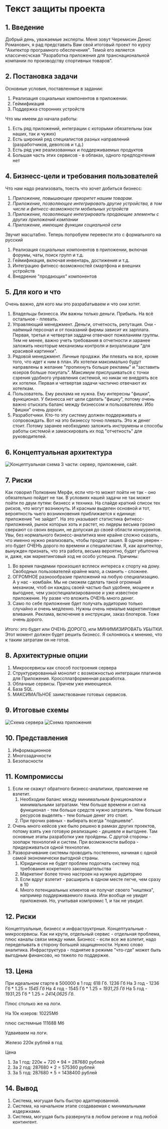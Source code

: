 # Текст защиты проекта

## 1. Введение
Добрый день, уважаемые эксперты.
Меня зовут Черемисин Денис Романович, я рад представить Вам свой итоговый проект по курсу "Ахитектор програмного обеспечения".
Темой его является классичесчская "Разработка приложения для транснациональной компании по производству спортивных товаров".

## 2. Постановка задачи
Основные условия, поставленные в задании:
1. Реализация социальных компонентов в приложении.
2. Геймификация
3. Поддержка сторонних устройств


Что мы имеем до начала работы:
1. Есть ряд приложений, интеграции с которыми обязательны (как наших, так и чужих)
2. Есть широкий ряд специалистов разных направлений (разработчиков, девопсов и т.д.)
3. Есть ряд уже реализованных и поддерживаемых продуктов
4. Большая часть этих сервисов - в облаках, одного предподчтения нет

## 4. Бизнесс-цели и требования пользователей
Что нам надо реализовать, тоесть что хочет добиться бизнесс:
1. *Приложение, повышающее приоритет нашим товарам*.
2. *Приложение, позволяющее интегрировать другие устройства, в том числе и фитнесс-возможности мобильных устройств*
3. *Приложение, позволяющее интегрировать продающие элементы с других приложений компании*
4. *Приложение, имеющие функции социальной сети*


Звучит масштабно. Теперь попробуем перевести это с формального на русский
1. Реализация социальных компонентов в приложении, включая форумы, чаты, поиск групп и т.д.
2. Геймификация, включая инвентарь, достижения и т.д.
3. Интеграцию фитнесс-возможностей смартфона и внешних устройств
4. Внедрение "продающих" компонентов

## 5. Для кого и что
Очень важно, для кого мы это разрабатываем и что они хотят.
1. Владельцы бизнесса. Им важны только деньги. Прибыль. На всё остальное - плевать.
2. Управляющий менеджмент. Деньги, отчетность, репутация. Они - наёмный персонал и от показаний фирмы зависит их зарплата. Первая, третья и четвертая заддачи отвечают пожеланиям группы. Тем не менее, важно учеть требования в отчетности и заранее заложить некоторые механизмы контроля и визуализации "для красивой картинки".
3. Рядовой менеджмент. Личные продажи. Им плевать на все, кроме того, что идет к ним в план. Их хотелки максимально будут направлены в желание "пропихнуть больше рекламы" и "заставить юзеров больше покупать". Максимум прислушиваться с точки сзрения удобного управления системой, но никак не внедрять все их хотелки. Первая и четвертая задачи частично отвечают их хотелкам. 
4. Пользователь. Ему реклама не нужна. Ему интересны "фишки", функционал. У бизнесса нет цели сделать "фишку", потому очень важно отыскать баланс между бизнессом и пользователем. Ибо "фишки" очень дороги.
5. Разработчики. Кто-то эту систему должен поддерживать и сопровождать. Вот на это бизнессу точно плевать. Это ж денег стоит. Потому заранее необходимо заложить инструмены и способы работы системой и замаскировать их под "отчетность" для руководителей.  

## 6. Концептуальная архитектура
![Концептуальная схема](Images/consept.png "Концептуальная схема")
3 части: сервер, приложение, сайт. 

## 7. Риски
Как говорил Полковник Мерфи, если что-то может пойти не так - оно обязательно пойдет не так.
В условиях нашей задачи не так может пойти по двум путям: бизнесс и техника.
На слайде краткий список тех рисков, что могут возникнуть. И красным выделен основной и тот, вероятность чьего возникновения приближается к единице: приложение "не зайдет". На это указывает статистика фитнесс-приложений, рынок которых хоть и растет, но лидеры весьма грозно сверкают со своих вершин, не допуская до своей области конкурентов. Увы, без нормального бизнесс-аналитика мне крайне сложно сказать, что именно нужно реализовать, чтобы продукт зашел. В одном уверен - это будет ОЧЕНЬ дорого по времени и специалистам.
Я, как архитектор, вынужден признать, что эта работа, весьма вероятно, будет убыточна и, даже, как маркетинговый ход не особо успешна. Причины:
1. Во время пандемии произошел всплеск интереса к спорту на дому. Свободных пользователей крайне мало, а сманить - сложнее.
2. ОГРОМНОЕ разноообразие приложений на любую специализацию. А у нас - комбайн. Мы не сможем сделать такой огромный механизм, чтоб он каждоц своей частью был удобнее, мощнее и выгоднее, чем узкоспециализированное и уже известное приложение. Ну разве что вложить ОЧЕНЬ много денег. 
3. Само по себе приложение бдет получать аудиторию только случайно и очень медленно. Нужны очень немалые маркетинговые вливания. Реклама, включение в инструкции, заказ блогеров. Тоже очень дорого.

Итого: это будет или ОЧЕНЬ ДОРОГО, или МИНИМИЗИРОВАТЬ УБЫТКИ.
Этот момент должен будет решить бизнесс. Я склоняюсь к мнению, что к таким затратам он не готов.

## 8. Архитектурные опции
1. Микросервисы как способ построения сервера
2. Структурированный монолит с возможностью интеграции плагинов для Приложения. Кроссплатформенная разработка.
3. Облачные сервисы. Причем уже имеющиеся.
4. База SQL.
5. МАКСИМАЛЬНОЕ заимствование готовых сервисов.

## 9. Итоговые схемы
![Cхема сервера](Images/serverFull.svg "Полная схема сервера")
![Cхема приложения](Images/applicationFull.svg "Полная схема приложения")

## 10. Представления
1.	Информационное
2.  Многозадачности
3.	Безопасности

## 11. Компромиссы
1. Если не скажут обратного бизнесс-аналитики, приложение не взлетит. 
    1. Необходим баланс между минимальным функционалом и минимальными затратами. Чем больше времени и сил на функционал - тем больше средств нужно затратить. Чем больше ресурсов выделять - тем больше денег это стоит. 
    2. При прочих равных - выбирать всегда "подешевле".
2. Очень много кейсов уже было решено в рамках других проектов, потому взять уже готовую реализацию - дешевле и выгоднее. Там основные этапы разработки уже пройдены. С другой стороны - зоопарк технологий и систем. При возможности выбора - придерживаться одной технологии.
3. Разворачивание системы проводить постепенно, начиная с одной самой экономически выгодной страны. 
    1. Юридически не будет проблем подогнать систему под требования кокретного законодательства
    2. Маркетинг более точно настроен на нужную аудиторию
    3. Если вдруг взлетит - расширить в одном месте легче, чем сразу в 10
    4. Много потенциальных клиентов не получат своего "ништяка", например поддерживаемого языка. Или вообще не увидят приложения. Но, учитывая компромис 1, и так не увидит. 

## 12. Риски
Концептуальные, бизнесс и инфраструктрные.
Концептуальные - микросервисы. Как ни крути, отдельный сервис - отдельная проблема, плюс каналы связи между ними.
Бизнесс - если все же взлетит, надо переделывать в сторону большей защищенности. Нужно слово аналитика.
Инфраструктура - поднятие в режиме "что-где" может быть выгодным финансово, но тяжело по поддержке. 

## 13. Цена
При идеальном старте в 500000 в 1 год:
618 Гб.
1236 Гб
На 3 год - 1236 Гб * 1.25 = *1545 Гб*
На 4 год - 1545 Гб * 1.25 = *1931,25 Гб*
На 5 год - 1931,25 Гб * 1.25 = *2414,0625 Гб*.

Плюс столько же на логи.

На 10к  юзеров:
10225Мб

плюс системные
111688 Мб

Удваиваем на логи.



Железо
220к рублей в год


Цена
1. За 1 год: 220к + 720 * 94 = 287680 рублей
2. За 2 год: 287680 * 2 = 575360 рублей
3. За 5 год: 287680 * 5 = 1438400 рублей


## 14. Вывод
1. Система, могущая быть быстро адаптированной. 
2. Система, на начальном этапе создаваемая с минимальными издержками.
3. Система, могущая быть развернута в любом регионе и под любой контингент.